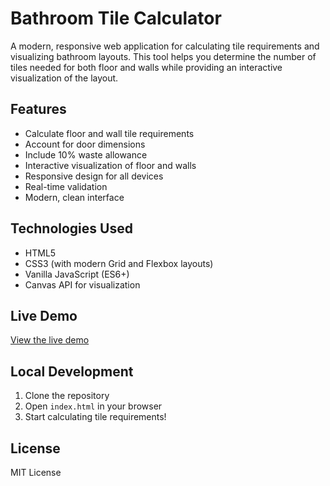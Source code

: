 # Bathroom Tile Calculator

A modern, responsive web application for calculating tile requirements and visualizing bathroom layouts. This tool helps you determine the number of tiles needed for both floor and walls while providing an interactive visualization of the layout.

## Features

- Calculate floor and wall tile requirements
- Account for door dimensions
- Include 10% waste allowance
- Interactive visualization of floor and walls
- Responsive design for all devices
- Real-time validation
- Modern, clean interface

## Technologies Used

- HTML5
- CSS3 (with modern Grid and Flexbox layouts)
- Vanilla JavaScript (ES6+)
- Canvas API for visualization

## Live Demo

[View the live demo](https://bathroom-tile-calculator.netlify.app)

## Local Development

1. Clone the repository
2. Open `index.html` in your browser
3. Start calculating tile requirements!

## License

MIT License